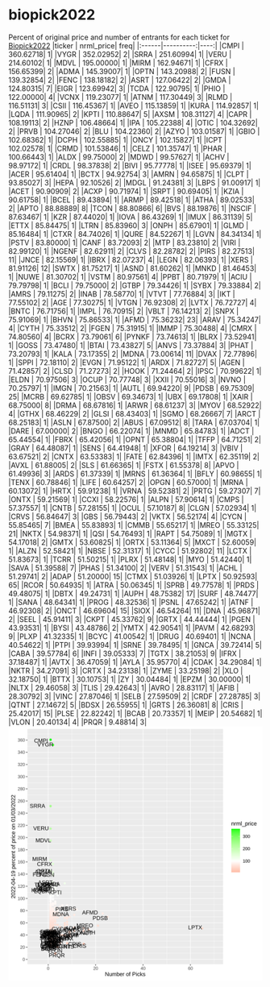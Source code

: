 # biopick2022
Percent of original price and number of entrants for each ticket for [Biopick2022](https://twitter.com/hashtag/Biopick2022)
|ticker | nrml_price| freq|
|:------|----------:|----:|
|CMPI   |  360.62718|    1|
|VYGR   |  352.02952|    2|
|SRRA   |  251.60994|    1|
|VERU   |  214.60102|    1|
|MDVL   |  195.00000|    1|
|MIRM   |  162.94671|    1|
|CFRX   |  156.65399|    2|
|ADMA   |  145.39007|    1|
|OPTN   |  143.20988|    2|
|FUSN   |  139.32854|    2|
|FENC   |  138.18182|    2|
|ASRT   |  127.06422|    2|
|GMDA   |  124.80315|    7|
|EIGR   |  123.69942|    3|
|TCDA   |  122.90795|    1|
|PHIO   |  122.00000|    4|
|VCNX   |  119.23077|    1|
|ATNM   |  117.30449|    3|
|RLMD   |  116.51131|    3|
|CSII   |  116.45367|    1|
|AVEO   |  115.13859|    1|
|KURA   |  114.92857|    1|
|LQDA   |  111.90965|    2|
|KPTI   |  110.88647|    5|
|AXSM   |  108.31127|    4|
|CAPR   |  108.19113|    2|
|HZNP   |  106.48664|    1|
|IPA    |  105.22388|    4|
|OTIC   |  104.32692|    2|
|PRVB   |  104.27046|    2|
|BLU    |  104.22360|    2|
|AZYO   |  103.01587|    1|
|GBIO   |  102.68362|    1|
|DCPH   |  102.55885|    1|
|ONCY   |  102.15827|    1|
|ICPT   |  102.02578|    1|
|CRMD   |  101.53846|    1|
|CELZ   |  101.35747|    1|
|PHAR   |  100.66443|    1|
|ALDX   |   99.75000|    2|
|MDWD   |   99.57627|    1|
|ACHV   |   98.97172|    1|
|CRDL   |   98.37838|    2|
|BIVI   |   95.77778|    1|
|ISEE   |   95.69379|    1|
|ACER   |   95.61404|    1|
|BCTX   |   94.92754|    3|
|AMRN   |   94.65875|    1|
|CLPT   |   93.85027|    3|
|HEPA   |   92.10526|    2|
|MDGL   |   91.24381|    3|
|LBPS   |   91.00917|    1|
|ACET   |   90.90909|    2|
|ACXP   |   90.71974|    1|
|SRPT   |   90.69405|    1|
|KZIA   |   90.61758|    1|
|BCEL   |   89.43894|    1|
|ARMP   |   89.42518|    1|
|ATHA   |   89.02533|    2|
|APTO   |   88.88889|    8|
|TCON   |   88.80866|    6|
|BVS    |   88.19876|    1|
|NSCIF  |   87.63467|    1|
|KZR    |   87.44020|    1|
|IOVA   |   86.43269|    1|
|IMUX   |   86.31139|    5|
|ETTX   |   85.84475|    1|
|LTRN   |   85.83960|    3|
|ONPH   |   85.67901|    1|
|GLMD   |   85.16484|    1|
|CTXR   |   84.74026|    1|
|QURE   |   84.52267|    1|
|LGVN   |   84.34134|    1|
|PSTV   |   83.80000|    1|
|CANF   |   83.72093|    2|
|MTP    |   83.23810|    2|
|VIRI   |   82.99120|    1|
|NGENF  |   82.62911|    2|
|CLVS   |   82.28782|    2|
|PIRS   |   82.27513|   11|
|JNCE   |   82.15569|    1|
|IBRX   |   82.07237|    4|
|LEGN   |   82.06393|    1|
|XERS   |   81.91126|   12|
|SWTX   |   81.75217|    1|
|ASND   |   81.60262|    1|
|MNKD   |   81.46453|    1|
|NUWE   |   81.30702|    1|
|VSTM   |   80.97561|    4|
|PPBT   |   80.71979|    1|
|ACIU   |   79.79798|    1|
|BCLI   |   79.75000|    2|
|GTBP   |   79.34426|    1|
|SYBX   |   79.33884|    2|
|AMRS   |   79.11275|    2|
|INAB   |   78.58770|    1|
|VTVT   |   77.76884|    3|
|IKT    |   77.55102|    2|
|AGE    |   77.30275|    1|
|VTGN   |   76.92308|    2|
|LVTX   |   76.72727|    4|
|BNTC   |   76.71756|    1|
|IMPL   |   76.70915|    2|
|VBLT   |   76.14213|    2|
|SNPX   |   75.91069|    1|
|BHVN   |   75.86533|    1|
|AFMD   |   75.36232|   23|
|ARAV   |   75.34247|    4|
|CYTH   |   75.33512|    2|
|FGEN   |   75.31915|    1|
|IMMP   |   75.30488|    4|
|CMRX   |   74.80560|    4|
|BCRX   |   73.79061|    6|
|PYNKF  |   73.74613|    1|
|BLRX   |   73.52941|    1|
|GOSS   |   73.47480|    1|
|BTAI   |   73.43827|    5|
|ANVS   |   73.37884|    3|
|PHAT   |   73.20793|    1|
|KALA   |   73.17355|    2|
|MDNA   |   73.00614|   11|
|DVAX   |   72.77896|    1|
|SPPI   |   72.18110|    2|
|EVGN   |   71.95122|    1|
|ARDX   |   71.82727|    5|
|AGEN   |   71.42857|    2|
|CLSD   |   71.27273|    2|
|HOOK   |   71.24464|    2|
|IPSC   |   70.99622|    1|
|ELDN   |   70.97506|    3|
|OCUP   |   70.77748|    3|
|XXII   |   70.55016|    3|
|NVNO   |   70.25797|    1|
|IMGN   |   70.21563|    1|
|AUTL   |   69.94220|    9|
|PDSB   |   69.75309|   25|
|MCRB   |   69.62785|    1|
|OBSV   |   69.34673|    1|
|UBX    |   69.17808|    1|
|XAIR   |   68.75000|    8|
|DRMA   |   68.67816|    1|
|ARWR   |   68.61237|    3|
|MYOV   |   68.52922|    4|
|GTHX   |   68.46229|    2|
|GLSI   |   68.43403|    1|
|SGMO   |   68.26667|    7|
|ARCT   |   68.25183|    1|
|ASLN   |   67.87500|    2|
|ABUS   |   67.09512|    8|
|TARA   |   67.03704|    1|
|DARE   |   67.00000|    2|
|BNGO   |   66.22074|    1|
|MNMD   |   65.84783|    1|
|ADCT   |   65.44554|    1|
|FBRX   |   65.42056|    1|
|OPNT   |   65.38804|    1|
|TFFP   |   64.71251|    2|
|GRAY   |   64.48087|    1|
|SENS   |   64.41948|    1|
|XFOR   |   64.19214|    3|
|VBIV   |   63.67521|    2|
|CNTX   |   63.53383|    1|
|FATE   |   62.84396|    1|
|IMTX   |   62.35119|    2|
|AVXL   |   61.88005|    2|
|SLS    |   61.66365|    1|
|FSTX   |   61.55378|    8|
|APVO   |   61.49936|    3|
|ARDS   |   61.37339|    1|
|MRNS   |   61.36364|    1|
|BFLY   |   60.98655|    1|
|TENX   |   60.78846|    1|
|LIFE   |   60.64257|    2|
|OPGN   |   60.57000|    1|
|MRNA   |   60.13072|    1|
|HRTX   |   59.91238|    1|
|VRNA   |   59.52381|    2|
|PRTG   |   59.27307|    7|
|ONTX   |   59.21569|    1|
|CCXI   |   58.22576|    1|
|ALPN   |   57.90614|    1|
|CMPS   |   57.37557|    1|
|CNTB   |   57.28155|    1|
|OCUL   |   57.10187|    8|
|CLGN   |   57.02934|    1|
|CRVS   |   56.84647|    3|
|GBS    |   56.79443|    2|
|VKTX   |   56.52174|    4|
|CYCN   |   55.85465|    7|
|BMEA   |   55.83893|    1|
|CMMB   |   55.65217|    1|
|MREO   |   55.33125|   21|
|NKTX   |   54.98371|    1|
|QSI    |   54.76493|    1|
|RAPT   |   54.75089|    1|
|MGTX   |   54.17018|    2|
|GMTX   |   53.60825|    1|
|ORTX   |   53.11364|    5|
|MXCT   |   52.60059|    1|
|ALZN   |   52.58421|    1|
|NBSE   |   52.31317|    1|
|CYCC   |   51.92802|   11|
|LCTX   |   51.83673|    1|
|TCRR   |   51.50215|    1|
|PLRX   |   51.48148|    1|
|MYO    |   51.42440|    1|
|SAVA   |   51.39588|    7|
|PHAS   |   51.34100|    2|
|VERV   |   51.31543|    1|
|ACHL   |   51.29741|    2|
|ADAP   |   51.20000|   15|
|CTMX   |   51.03926|    1|
|LPTX   |   50.92593|   65|
|RCOR   |   50.64935|    1|
|ATRA   |   50.06345|    1|
|SPRB   |   49.77578|    1|
|PRDS   |   49.48075|    1|
|DBTX   |   49.24731|    1|
|AUPH   |   48.75382|   17|
|SURF   |   48.74477|    1|
|SANA   |   48.64341|    1|
|PROG   |   48.32536|    1|
|PSNL   |   47.65242|    1|
|ATNF   |   46.92308|    2|
|ONCT   |   46.69604|   15|
|SIOX   |   46.54264|   11|
|DNA    |   45.96871|    2|
|SEEL   |   45.91411|    3|
|CKPT   |   45.33762|    9|
|GRTX   |   44.44444|    1|
|PGEN   |   43.93531|    1|
|BYSI   |   43.48786|    2|
|YMTX   |   42.90541|    1|
|PAVM   |   42.68293|    9|
|PLXP   |   41.32335|    1|
|BCYC   |   41.00542|    1|
|DRUG   |   40.69401|    1|
|NCNA   |   40.54622|    1|
|PTPI   |   39.93994|    1|
|SRNE   |   39.78495|    1|
|GNCA   |   39.72414|    5|
|CABA   |   39.57784|    6|
|INFI   |   39.05333|    7|
|TGTX   |   38.21053|    9|
|IFRX   |   37.18487|    1|
|AVTX   |   36.47059|    1|
|AYLA   |   35.95770|    4|
|CDAK   |   34.29084|    1|
|NKTR   |   34.27091|    3|
|CRTX   |   34.23138|    1|
|ZYME   |   33.25198|    2|
|XLO    |   32.18750|    1|
|BTTX   |   30.10753|    1|
|ZY     |   30.04484|    1|
|EPZM   |   30.00000|    1|
|NLTX   |   29.46058|    3|
|TLIS   |   29.42643|    1|
|AVRO   |   28.83117|    1|
|AFIB   |   28.30792|    3|
|VINC   |   27.87046|    1|
|SELB   |   27.59509|    2|
|CRDF   |   27.28785|    3|
|QTNT   |   27.14672|    5|
|BDSX   |   26.55955|    1|
|GRTS   |   26.36081|    8|
|CRIS   |   25.42017|   15|
|PLSE   |   22.82242|    1|
|BCAB   |   20.73357|    1|
|MEIP   |   20.54682|    1|
|VLON   |   20.40134|    4|
|PRQR   |    9.48814|    3|
![retvspicks](biopicks.png?raw=true)
